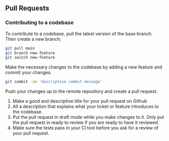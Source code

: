 ## Pull Requests

### Contributing to a codebase

To contribute to a codebase, pull the latest version of the base branch. Then create a new branch;

```sh
git pull main
git branch new-feature
git switch new-feature
```

Make the necessary changes to the codebase by adding a new feature and commit your changes.

```sh
git commit -am 'descriptive commit message'
```

Push your changes up to the remote repository and create a pull request.

1. Make a good and descriptive title for your pull request on Github
2. All a description that explains what your ticket or feature introduces to the codebase.
3. Put the pull request in draft mode while you make changes to it. Only put the pull request in ready to review if you are ready to have it reviewed.
4. Make sure the tests pass in your CI tool before you ask for a review of your pull request.
